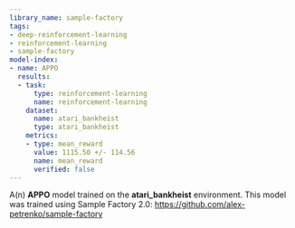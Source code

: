 ```yaml
---
library_name: sample-factory
tags:
- deep-reinforcement-learning
- reinforcement-learning
- sample-factory
model-index:
- name: APPO
  results:
  - task:
      type: reinforcement-learning
      name: reinforcement-learning
    dataset:
      name: atari_bankheist
      type: atari_bankheist
    metrics:
    - type: mean_reward
      value: 1115.50 +/- 114.56
      name: mean_reward
      verified: false
---
```


A(n) **APPO** model trained on the **atari_bankheist** environment.
This model was trained using Sample Factory 2.0: https://github.com/alex-petrenko/sample-factory
    